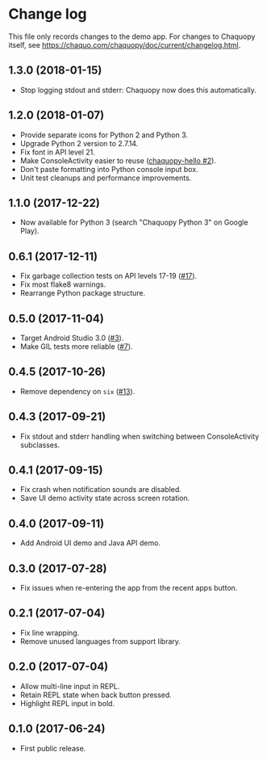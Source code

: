 # Change log

This file only records changes to the demo app. For changes to Chaquopy itself, see
https://chaquo.com/chaquopy/doc/current/changelog.html.

## 1.3.0 (2018-01-15)

* Stop logging stdout and stderr: Chaquopy now does this automatically.

## 1.2.0 (2018-01-07)

* Provide separate icons for Python 2 and Python 3.
* Upgrade Python 2 version to 2.7.14.
* Fix font in API level 21.
* Make ConsoleActivity easier to reuse ([chaquopy-hello
  #2](https://github.com/chaquo/chaquopy-hello/issues/2)).
* Don't paste formatting into Python console input box.
* Unit test cleanups and performance improvements.

## 1.1.0 (2017-12-22)

* Now available for Python 3 (search "Chaquopy Python 3" on Google Play).

## 0.6.1 (2017-12-11)

* Fix garbage collection tests on API levels 17-19 ([#17](https://github.com/chaquo/chaquopy/issues/17)).
* Fix most flake8 warnings.
* Rearrange Python package structure.

## 0.5.0 (2017-11-04)

* Target Android Studio 3.0 ([#3](https://github.com/chaquo/chaquopy/issues/3)).
* Make GIL tests more reliable ([#7](https://github.com/chaquo/chaquopy/issues/7)).

## 0.4.5 (2017-10-26)

* Remove dependency on `six` ([#13](https://github.com/chaquo/chaquopy/issues/13)).

## 0.4.3 (2017-09-21)

* Fix stdout and stderr handling when switching between ConsoleActivity subclasses.

## 0.4.1 (2017-09-15)

* Fix crash when notification sounds are disabled.
* Save UI demo activity state across screen rotation.

## 0.4.0 (2017-09-11)

* Add Android UI demo and Java API demo.

## 0.3.0 (2017-07-28)

* Fix issues when re-entering the app from the recent apps button.

## 0.2.1 (2017-07-04)

* Fix line wrapping.
* Remove unused languages from support library.

## 0.2.0 (2017-07-04)

* Allow multi-line input in REPL.
* Retain REPL state when back button pressed.
* Highlight REPL input in bold.

## 0.1.0 (2017-06-24)

* First public release.
